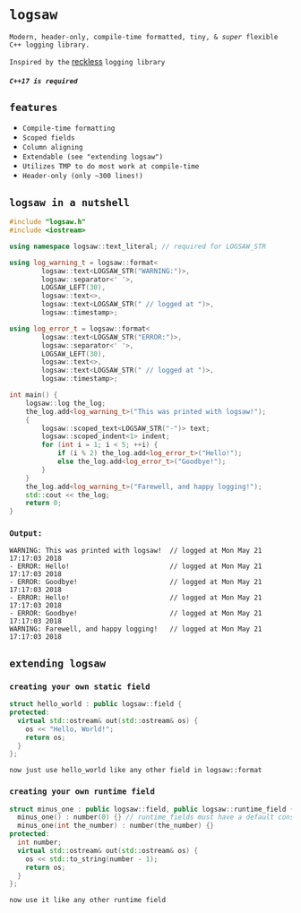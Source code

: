 # `logsaw`
`Modern, header-only, compile-time formatted, tiny, & `*`super`*` flexible C++ logging library.`

`Inspired by the` [reckless](https://github.com/mattiasflodin/reckless) `logging library`

##### `C++17 is required`

## `features`
- `Compile-time formatting`
- `Scoped fields`
- `Column aligning`
- `Extendable (see "extending logsaw")`
- `Utilizes TMP to do most work at compile-time`
- `Header-only (only ~300 lines!)`

## `logsaw in a nutshell`
```cpp
#include "logsaw.h"
#include <iostream>

using namespace logsaw::text_literal; // required for LOGSAW_STR

using log_warning_t = logsaw::format<
        logsaw::text<LOGSAW_STR("WARNING:")>,
        logsaw::separator<' '>,
        LOGSAW_LEFT(30),
        logsaw::text<>,
        logsaw::text<LOGSAW_STR(" // logged at ")>,
        logsaw::timestamp>;

using log_error_t = logsaw::format<
        logsaw::text<LOGSAW_STR("ERROR:")>,
        logsaw::separator<' '>,
        LOGSAW_LEFT(30),
        logsaw::text<>,
        logsaw::text<LOGSAW_STR(" // logged at ")>,
        logsaw::timestamp>;

int main() {
    logsaw::log the_log;
    the_log.add<log_warning_t>("This was printed with logsaw!");
    {
        logsaw::scoped_text<LOGSAW_STR("-")> text;
        logsaw::scoped_indent<1> indent;
        for (int i = 1; i < 5; ++i) {
            if (i % 2) the_log.add<log_error_t>("Hello!");
            else the_log.add<log_error_t>("Goodbye!");
        }
    }
    the_log.add<log_warning_t>("Farewell, and happy logging!");
    std::cout << the_log;
    return 0;
}
```
### `Output:`
```
WARNING: This was printed with logsaw!  // logged at Mon May 21 17:17:03 2018
- ERROR: Hello!                         // logged at Mon May 21 17:17:03 2018
- ERROR: Goodbye!                       // logged at Mon May 21 17:17:03 2018
- ERROR: Hello!                         // logged at Mon May 21 17:17:03 2018
- ERROR: Goodbye!                       // logged at Mon May 21 17:17:03 2018
WARNING: Farewell, and happy logging!   // logged at Mon May 21 17:17:03 2018
```
## `extending logsaw`
### `creating your own static field`
```cpp
struct hello_world : public logsaw::field {
protected:
  virtual std::ostream& out(std::ostream& os) {
    os << "Hello, World!";
    return os;
  }
};
```
`now just use hello_world like any other field in logsaw::format`
### `creating your own runtime field`
```cpp
struct minus_one : public logsaw::field, public logsaw::runtime_field {
  minus_one() : number(0) {} // runtime_fields must have a default constructor
  minus_one(int the_number) : number(the_number) {}
protected:
  int number;
  virtual std::ostream& out(std::ostream& os) {
    os << std::to_string(number - 1);
    return os;
  }
};
```
`now use it like any other runtime field`
